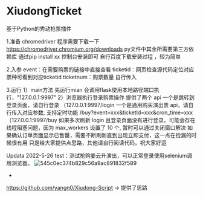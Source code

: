 # XiudongTicket
基于Python的秀动抢票插件

1.准备
chromedriver 程序需要下载一下
https://chromedriver.chromium.org/downloads
py文件中其余所需要第三方依赖库 通过pip install xx 控制台安装即可
自行百度下载安装过程 ，较为简单

2.入参
event：在需要购票的链接中直接查看
ticketid：网页检查源代码定位对应票种可看到对应ticketid
ticketnum：购票数量 自行传入

3.运行
1）main方法
先运行mian 会调用flask使用本地路径端口执行，"127.0.0.1:9997"
2）浏览器执行登录购票操作
提供了两个 api
一个是跳转到登录页面，请自行登录 （127.0.0.1:9997/login
一个是通用购买演出票 api，请自行传入对应参数, 支持定时功能 /buy?event=xxx&ticketId=xxx&cron_time=xxx （127.0.0.1:9997/buy
如果多次刷新 login 且登录页面没有进行登录，可能会存在线程阻塞问题，因为 max_workers 设置了 10 个, 暂时可以通过关闭窗口解决
如果确认订单页面显示已售罄，需要不断刷新直到出现立即支付，这一点在捡漏的时候很有用
只是给大家提供点思路，其他请自行阅读代码，祝大家好运

Updata 2022-5-26
test：测试抢购姜云升演出，可以正常登录使用selenium调用浏览器。
![545c0ec374b829c56a9ac891832f589](https://user-images.githubusercontent.com/50318531/170515312-c957d12f-188a-47ab-835e-89bde5f855d9.png)



*
https://github.com/yangn0/Xiudong-Script -> 提供了思路
